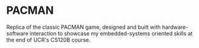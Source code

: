 # PACMAN
Replica of the classic PACMAN game, designed and built with hardware-software interaction to showcase my embedded-systems oriented skills at the end of UCR's CS120B course. 
